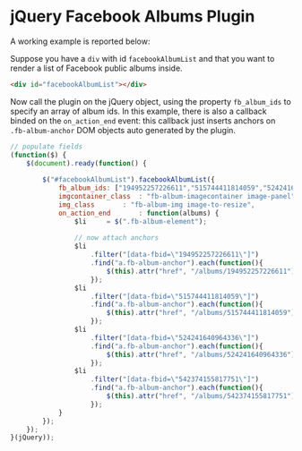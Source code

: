 # jQuery Facebook Albums Plugin

A working example is reported below:

Suppose you have a `div` with id `facebookAlbumList` and that you want to render a list of Facebook public albums inside.
```html
<div id="facebookAlbumList"></div>
```

Now call the plugin on the jQuery object, using the property `fb_album_ids` to specify an array of album ids.
In this example, there is also a callback binded on the `on_action_end` event: this callback just inserts anchors on `.fb-album-anchor` DOM objects auto generated by the plugin.

```javascript
// populate fields
(function($) {
	$(document).ready(function() {
	
		$("#facebookAlbumList").facebookAlbumList({
			fb_album_ids: ["194952257226611","515744411814059","524241640964336","542374155817751"],
			imgcontainer_class	: "fb-album-imagecontainer image-panel",
			img_class		: "fb-album-img image-to-resize",
			on_action_end		: function(albums) {				
				$li		= $(".fb-album-element");
			
				// now attach anchors
				$li
  					.filter("[data-fbid=\"194952257226611\"]")
  					.find("a.fb-album-anchor").each(function(){ 
  						$(this).attr("href", "/albums/194952257226611");
  					});
				$li
					.filter("[data-fbid=\"515744411814059\"]")
					.find("a.fb-album-anchor").each(function(){ 
						$(this).attr("href", "/albums/515744411814059");
					});
				$li
					.filter("[data-fbid=\"524241640964336\"]")
					.find("a.fb-album-anchor").each(function(){ 
						$(this).attr("href", "/albums/524241640964336");
					});
				$li
					.filter("[data-fbid=\"542374155817751\"]")
					.find("a.fb-album-anchor").each(function(){ 
						$(this).attr("href", "/albums/542374155817751");
					});
			}
		});
	});
}(jQuery));
```

